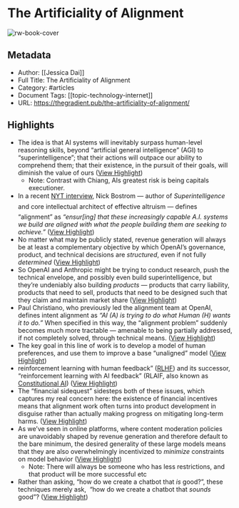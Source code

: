 # The Artificiality of Alignment

![rw-book-cover](https://thegradient.pub/content/images/2023/09/alignment.png)

## Metadata
- Author: [[Jessica Dai]]
- Full Title: The Artificiality of Alignment
- Category: #articles
- Document Tags: [[topic-technology-internet]] 
- URL: https://thegradient.pub/the-artificiality-of-alignment/

## Highlights
- The idea is that AI systems will inevitably surpass human-level reasoning skills, beyond “artificial general intelligence” (AGI) to “superintelligence”; that their actions will outpace our ability to comprehend them; that their existence, in the pursuit of their goals, will diminish the value of ours ([View Highlight](https://read.readwise.io/read/01hj36d740qbyte7ss71vm6wya))
    - Note: Contrast with Chiang, AIs greatest risk is being capitals executioner.
- In a recent [NYT interview](https://www.nytimes.com/2023/04/12/world/artificial-intelligence-nick-bostrom.html?searchResultPosition=2), Nick Bostrom — author of *Superintelligence* and core intellectual architect of effective altruism — defines “alignment” as *“ensur[ing] that these increasingly capable A.I. systems we build are aligned with what the people building them are seeking to achieve.”* ([View Highlight](https://read.readwise.io/read/01hj36ew9hqx4718sj1jwp88fh))
- No matter what may be publicly stated, revenue generation will always be at least a complementary objective by which OpenAI’s governance, product, and technical decisions are *structured*, even if not fully *determined* ([View Highlight](https://read.readwise.io/read/01hj36jcdwnv4hyt4tvrrx5np7))
- So OpenAI and Anthropic might be trying to conduct research, push the technical envelope, and possibly even build superintelligence, but they’re undeniably also building *products* — products that carry liability, products that need to sell, products that need to be designed such that they claim and maintain market share ([View Highlight](https://read.readwise.io/read/01hj36hpys4ytkm4bhhf76snh8))
- Paul Christiano, who previously led the alignment team at OpenAI, defines intent alignment as *“AI (A) is trying to do what Human (H) wants it to do.”* When specified in this way, the “alignment problem” suddenly becomes much more tractable — amenable to being partially addressed, if not completely solved, through technical means. ([View Highlight](https://read.readwise.io/read/01hj36nscv4dfn9eks0rp3txah))
- The key goal in this line of work is to develop a model of human preferences, and use them to improve a base “unaligned” model ([View Highlight](https://read.readwise.io/read/01hj36pzfmexddgnaq1rybda2c))
- reinforcement learning with human feedback” ([RLHF](https://openai.com/research/learning-from-human-preferences)) and its successor, “reinforcement learning with AI feedback” (RLAIF, also known as [Constitutional AI](https://www.anthropic.com/index/constitutional-ai-harmlessness-from-ai-feedback)) ([View Highlight](https://read.readwise.io/read/01hj36ts2cfs0ffbbgmq77927q))
- The “financial sidequest” sidesteps both of these issues, which captures my real concern here: the existence of financial incentives means that alignment work often turns into product development in disguise rather than actually making progress on mitigating long-term harms. ([View Highlight](https://read.readwise.io/read/01hj36x3k4js1xzy7edb9nprtc))
- As we’ve seen in online platforms, where content moderation policies are unavoidably shaped by revenue generation and therefore default to the bare minimum, the desired generality of these large models means that they are also overwhelmingly incentivized to *minimize* constraints on model behavior ([View Highlight](https://read.readwise.io/read/01hj370cc07ptzmmy4dkjrx3xk))
    - Note: There will always be someone who has less restrictions, and that product will be more successful etc
- Rather than asking, “how do we create a chatbot that *is* good?”, these techniques merely ask,  “how do we create a chatbot that *sounds* good”? ([View Highlight](https://read.readwise.io/read/01hj371vt570a8c611m08tas2v))
